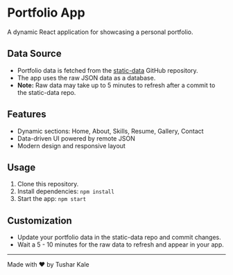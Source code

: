 # Portfolio App

A dynamic React application for showcasing a personal portfolio.

## Data Source
- Portfolio data is fetched from the [static-data](https://github.com/kaletushar222/static-data) GitHub repository.
- The app uses the raw JSON data as a database.
- **Note:** Raw data may take up to 5 minutes to refresh after a commit to the static-data repo.

## Features
- Dynamic sections: Home, About, Skills, Resume, Gallery, Contact
- Data-driven UI powered by remote JSON
- Modern design and responsive layout

## Usage
1. Clone this repository.
2. Install dependencies: `npm install`
3. Start the app: `npm start`

## Customization
- Update your portfolio data in the static-data repo and commit changes.
- Wait a 5 - 10 minutes for the raw data to refresh and appear in your app.

---

Made with ❤️ by Tushar Kale